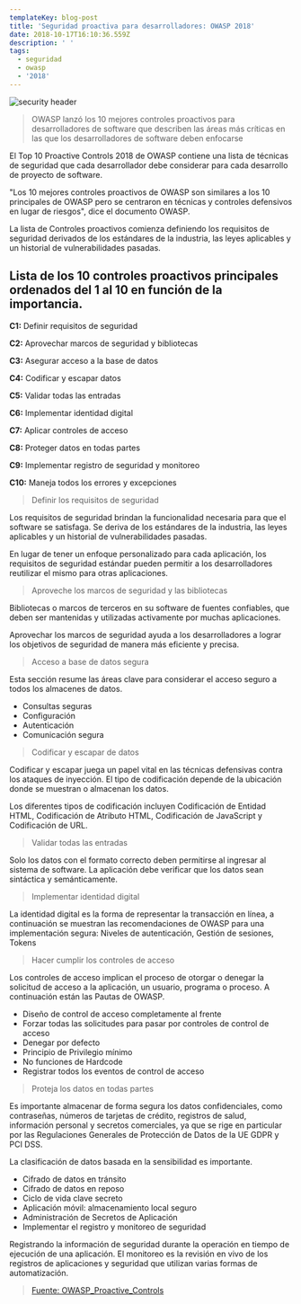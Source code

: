 ```yaml
---
templateKey: blog-post
title: 'Seguridad proactiva para desarrolladores: OWASP 2018'
date: 2018-10-17T16:10:36.559Z
description: ' '
tags:
  - seguridad
  - owasp
  - '2018'
---
```



![security header](/img/photo-1508896080210-93c377eb4135.jpeg)

> OWASP lanzó los 10 mejores controles proactivos para desarrolladores de software que describen las áreas más críticas en las que los desarrolladores de software deben enfocarse

El Top 10 Proactive Controls 2018 de OWASP contiene una lista de técnicas de seguridad que cada desarrollador debe considerar para cada desarrollo de proyecto de software.

"Los 10 mejores controles proactivos de OWASP son similares a los 10 principales de OWASP pero se centraron en técnicas y controles defensivos en lugar de riesgos", dice el documento OWASP.

La lista de Controles proactivos comienza definiendo los requisitos de seguridad derivados de los estándares de la industria, las leyes aplicables y un historial de vulnerabilidades pasadas.

## Lista de los 10 controles proactivos principales ordenados del 1 al 10 en función de la importancia.

**C1:** Definir requisitos de seguridad

**C2:** Aprovechar marcos de seguridad y bibliotecas

**C3:** Asegurar acceso a la base de datos

**C4:** Codificar y escapar datos

**C5:** Validar todas las entradas

**C6:** Implementar identidad digital

**C7:** Aplicar controles de acceso

**C8:** Proteger datos en todas partes

**C9:** Implementar registro de seguridad y monitoreo

**C10:** Maneja todos los errores y excepciones

> Definir los requisitos de seguridad

Los requisitos de seguridad brindan la funcionalidad necesaria para que el software se satisfaga. Se deriva de los estándares de la industria, las leyes aplicables y un historial de vulnerabilidades pasadas.

En lugar de tener un enfoque personalizado para cada aplicación, los requisitos de seguridad estándar pueden permitir a los desarrolladores reutilizar el mismo para otras aplicaciones.

> Aproveche los marcos de seguridad y las bibliotecas

Bibliotecas o marcos de terceros en su software de fuentes confiables, que deben ser mantenidas y utilizadas activamente por muchas aplicaciones.

Aprovechar los marcos de seguridad ayuda a los desarrolladores a lograr los objetivos de seguridad de manera más eficiente y precisa.

> Acceso a base de datos segura

Esta sección resume las áreas clave para considerar el acceso seguro a todos los almacenes de datos.

* Consultas seguras
* Configuración
* Autenticación
* Comunicación segura

> Codificar y escapar de datos

Codificar y escapar juega un papel vital en las técnicas defensivas contra los ataques de inyección. El tipo de codificación depende de la ubicación donde se muestran o almacenan los datos.

Los diferentes tipos de codificación incluyen Codificación de Entidad HTML, Codificación de Atributo HTML, Codificación de JavaScript y Codificación de URL.

> Validar todas las entradas

Solo los datos con el formato correcto deben permitirse al ingresar al sistema de software. La aplicación debe verificar que los datos sean sintáctica y semánticamente.

> Implementar identidad digital

La identidad digital es la forma de representar la transacción en línea, a continuación se muestran las recomendaciones de OWASP para una implementación segura: Niveles de autenticación, Gestión de sesiones, Tokens

> Hacer cumplir los controles de acceso

Los controles de acceso implican el proceso de otorgar o denegar la solicitud de acceso a la aplicación, un usuario, programa o proceso. A continuación están las Pautas de OWASP.

* Diseño de control de acceso completamente al frente
* Forzar todas las solicitudes para pasar por controles de control de acceso
* Denegar por defecto
* Principio de Privilegio mínimo
* No funciones de Hardcode
* Registrar todos los eventos de control de acceso

> Proteja los datos en todas partes

Es importante almacenar de forma segura los datos confidenciales, como contraseñas, números de tarjetas de crédito, registros de salud, información personal y secretos comerciales, ya que se rige en particular por las Regulaciones Generales de Protección de Datos de la UE GDPR y PCI DSS.

La clasificación de datos basada en la sensibilidad es importante.

* Cifrado de datos en tránsito
* Cifrado de datos en reposo
* Ciclo de vida clave secreto
* Aplicación móvil: almacenamiento local seguro
* Administración de Secretos de Aplicación
* Implementar el registro y monitoreo de seguridad

Registrando la información de seguridad durante la operación en tiempo de ejecución de una aplicación. El monitoreo es la revisión en vivo de los registros de aplicaciones y seguridad que utilizan varias formas de automatización.

> [Fuente: OWASP_Proactive_Controls](https://www.owasp.org/index.php/OWASP_Proactive_Controls)
